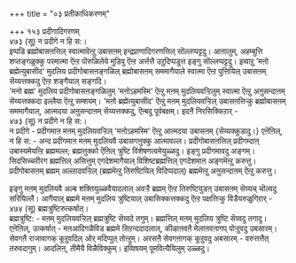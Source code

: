 +++
title = "०३ प्रतीकाधिकरणम्"

+++
१५३ प्रदीगादिगरणम्  
४७३ (सू) न प्रदीगे न हि स:।  
इप्पडि ब्रह्मोबासऩत्तिल् स्वात्मावॆऩ्ऱु उबासऩम् इन्द्रप्राणादिगरणत्तिल् सॊल्लप्पट्टदु। आऩालुम्, अहम्बुत्ति शप्तङ्गळुक्कु परमात्मा ऎऩ्ऱ पॊरुळिलेये मुडिवु ऎऩ्ऱ अर्त्तत्तै उऱुदिप्पडुत्त इङ्गु सॊल्लप्पट्टदु। इव्वाऱु 'मऩो ब्रह्मेत्युबासीद' मुदलिय प्रदीगोबासऩङ्गळिल् ब्रह्मोबासऩम् सममागैयाले स्वात्मा ऎऩ्ऱ पुत्तियिल् उबासऩम् सॆय्यत्तक्कदु ऎऩ्ऱ शङ्गैयाल् सङ्गदि।  
'मनो ब्रह्म' मुदलिय प्रदीगोबासऩङ्गळिलुम् 'मऩोऽहमस्मि' ऎऩ्ऱु मऩम् मुदलियवऱ्ऱिलुम् स्वात्मा ऎऩ्ऱु अऩुसन्दाऩम् सॆय्यत्तक्कदा इल्लैया ऎऩ्ऱु सम्शयम्। 'मऩो ब्रह्मेत्युबासीद' ऎऩ्ऱु मऩम् मुदलियवऱ्ऱिल् उबासऩत्तिऱ्कु ब्रह्मोबासऩम् सममागैयाल्, आत्मदया अऩुसन्दाऩम् सॆय्यत्तक्कदु, ऎऩ्बदु पूर्वबक्षम्। इदऩै निरसिक्किऱार् -  
४७३ (सू) न प्रदीगे न हि स:।  
न प्रदीगे - प्रदीगमाऩ मऩम् मुदलियवऱ्ऱिल् 'मऩोऽहमस्मि' ऎऩ्ऱु आत्मदया उबासऩम् {सॆय्यक्कूडादु।} एऩॆऩिल्, न हि स: - अन्द प्रदीगमाऩ मऩम् मुदलियवै उबासगऩुक्कु आत्मावल्ल। प्रदीगोबासऩत्तिल् प्रदीगम्दाऩ् उबास्यमेयऩ्ऱि ब्रह्ममल्ल; ब्रह्मत्तुक्को ऎऩिल् त्रुष्टि विशेषणत्वमेयुळ्ळदु। इङ्गु प्रदीगमावदु अङ्गम्। सिदसिच्चरीरग ब्रह्मत्तिल् असित्तुम् एगदेशमागैयाल् विशिष्टब्रह्मत्तिल् एगदेशमाऩ अङ्गमॆऩ्ऱु करुत्तु। प्रदीगोबासऩम् ब्रह्मम् अल्लादवऱ्ऱिल् (ब्रह्ममॆऩ्ऱु तिरुष्टियिल् विदिप्पदाल्) ब्रह्ममॆऩ्ऱु अऩुसन्दाऩम् ऎऩ्ऱु करुत्तु।

इङ्गु मऩम् मुदलियवै अल्ब शक्तियुळ्ळवैयादलाल् अवऱ्ऱै ब्रह्मम् ऎऩ्ऱ तिरुष्टियुडऩ् उबासऩम् सॆय्यच् चॊल्वदु सरियिल्लै। आगैयाल् ब्रह्ममे मऩम् मुदलिय त्रुष्टियाल् उबासिक्कत्तक्कदु ऎऩ्ऱ पक्षत्तिऱ्कु विडैयरुळुगिऱार् -  
४७४ (सू) ब्रह्मत्रुष्टिरुत्कर्षात्।  
ब्रह्मत्रुष्टि: - मऩम् मुदलियवऱ्ऱिल् ब्रह्मत्रुष्टि सॆय्वदे तगुम्। ब्रह्मत्तिल् मऩम् मुदलिय त्रुष्टि सॆय्वदु तगादु। एऩॆऩिल्, उत्कर्षात् - मऩआदिगळैविड ब्रह्ममे सिऱन्ददादलाल्, कीऴाऩवऩै मेलाऩवऩागप् पोऱ्ऱुवदु उबसारम्। सेवगऩै राजावागक् कूऱुवदिल् ओर् मदिप्पुत् तोऩ्ऱुम्। अरसऩै सेवगऩागक् कूऱुवदु अबसारम् - वरुत्तत्तैत् तरुवदागुम्। आदलिऩ्, तीमैयै विळैविक्कुम्। इव्विषयम् पूमवित्यैयिलुम् उळ्ळदु।

